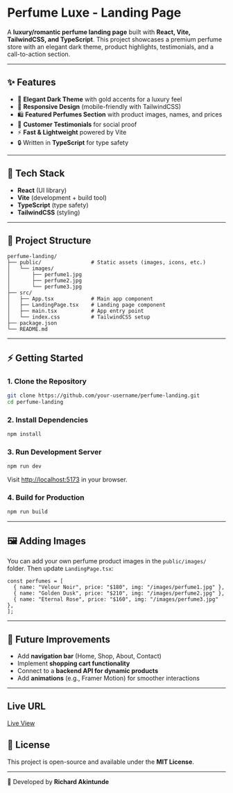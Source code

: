 # Perfume Luxe - Landing Page

A **luxury/romantic perfume landing page** built with **React, Vite, TailwindCSS, and TypeScript**.
This project showcases a premium perfume store with an elegant dark theme, product highlights, testimonials, and a call-to-action section.

---

## ✨ Features

- 🎨 **Elegant Dark Theme** with gold accents for a luxury feel
- 📱 **Responsive Design** (mobile-friendly with TailwindCSS)
- 🛍️ **Featured Perfumes Section** with product images, names, and prices
- 💬 **Customer Testimonials** for social proof
- ⚡ **Fast & Lightweight** powered by Vite
- 🔒 Written in **TypeScript** for type safety

---

## 🚀 Tech Stack

- **React** (UI library)
- **Vite** (development + build tool)
- **TypeScript** (type safety)
- **TailwindCSS** (styling)

---

## 📂 Project Structure

```
perfume-landing/
├── public/                # Static assets (images, icons, etc.)
│   └── images/
│       ├── perfume1.jpg
│       ├── perfume2.jpg
│       └── perfume3.jpg
├── src/
│   ├── App.tsx            # Main app component
│   ├── LandingPage.tsx    # Landing page component
│   ├── main.tsx           # App entry point
│   └── index.css          # TailwindCSS setup
├── package.json
└── README.md
```

---

## ⚡ Getting Started

### 1. Clone the Repository

```bash
git clone https://github.com/your-username/perfume-landing.git
cd perfume-landing
```

### 2. Install Dependencies

```bash
npm install
```

### 3. Run Development Server

```bash
npm run dev
```

Visit [http://localhost:5173](http://localhost:5173) in your browser.

### 4. Build for Production

```bash
npm run build
```

---

## 🖼️ Adding Images

You can add your own perfume product images in the `public/images/` folder.
Then update `LandingPage.tsx`:

```tsx
const perfumes = [
  { name: "Velour Noir", price: "$180", img: "/images/perfume1.jpg" },
  { name: "Golden Dusk", price: "$210", img: "/images/perfume2.jpg" },
  { name: "Eternal Rose", price: "$160", img: "/images/perfume3.jpg" },
];
```

---

## 📌 Future Improvements

- Add **navigation bar** (Home, Shop, About, Contact)
- Implement **shopping cart functionality**
- Connect to a **backend API for dynamic products**
- Add **animations** (e.g., Framer Motion) for smoother interactions

---

## Live URL

[Live View](https://perfume-landing-page-pi.vercel.app/)

## 📜 License

This project is open-source and available under the **MIT License**.

---

👤 Developed by **Richard Akintunde**
